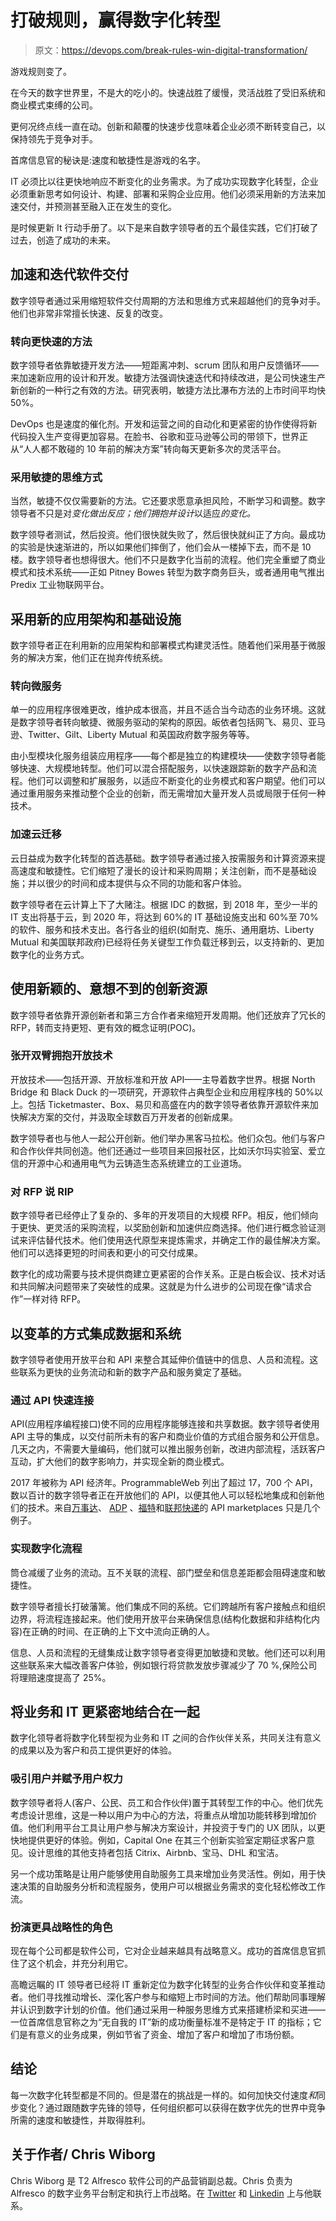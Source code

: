 # 打破规则，赢得数字化转型

> 原文：<https://devops.com/break-rules-win-digital-transformation/>

游戏规则变了。

在今天的数字世界里，不是大的吃小的。快速战胜了缓慢，灵活战胜了受旧系统和商业模式束缚的公司。

更何况终点线一直在动。创新和颠覆的快速步伐意味着企业必须不断转变自己，以保持领先于竞争对手。

首席信息官的秘诀是:速度和敏捷性是游戏的名字。

IT 必须比以往更快地响应不断变化的业务需求。为了成功实现数字化转型，企业必须重新思考如何设计、构建、部署和采购企业应用。他们必须采用新的方法来加速交付，并预测甚至融入正在发生的变化。

是时候更新 It 行动手册了。以下是来自数字领导者的五个最佳实践，它们打破了过去，创造了成功的未来。

## 加速和迭代软件交付

数字领导者通过采用缩短软件交付周期的方法和思维方式来超越他们的竞争对手。他们也非常非常擅长快速、反复的改变。

### 转向更快速的方法

数字领导者依靠敏捷开发方法——短距离冲刺、scrum 团队和用户反馈循环——来加速新应用的设计和开发。敏捷方法强调快速迭代和持续改进，是公司快速生产新创新的一种行之有效的方法。研究表明，敏捷方法比瀑布方法的上市时间平均快 50%。

DevOps 也是速度的催化剂。开发和运营之间的自动化和更紧密的协作使得将新代码投入生产变得更加容易。在脸书、谷歌和亚马逊等公司的带领下，世界正从“人人都不敢碰的 10 年前的解决方案”转向每天更新多次的灵活平台。

### 采用敏捷的思维方式

当然，敏捷不仅仅需要新的方法。它还要求愿意承担风险，不断学习和调整。数字领导者不只是对*变化做出反应；他们拥抱并设计*以适应*的变化。*

数字领导者测试，然后投资。他们很快就失败了，然后很快就纠正了方向。最成功的实验是快速渐进的，所以如果他们摔倒了，他们会从一楼掉下去，而不是 10 楼。数字领导者也想得很大。他们不只是数字化当前的流程。他们完全重塑了商业模式和技术系统——正如 Pitney Bowes 转型为数字商务巨头，或者通用电气推出 Predix 工业物联网平台。

## 采用新的应用架构和基础设施

数字领导者正在利用新的应用架构和部署模式构建灵活性。随着他们采用基于微服务的解决方案，他们正在抛弃传统系统。

### 转向微服务

单一的应用程序很难更改，维护成本很高，并且不适合当今动态的业务环境。这就是数字领导者转向敏捷、微服务驱动的架构的原因。皈依者包括网飞、易贝、亚马逊、Twitter、Gilt、Liberty Mutual 和英国政府数字服务等等。

由小型模块化服务组装应用程序——每个都是独立的构建模块——使数字领导者能够快速、大规模地转型。他们可以混合搭配服务，以快速跟踪新的数字产品和流程。他们可以调整和扩展服务，以适应不断变化的业务模式和客户期望。他们可以通过重用服务来推动整个企业的创新，而无需增加大量开发人员或局限于任何一种技术。

### 加速云迁移

云日益成为数字化转型的首选基础。数字领导者通过接入按需服务和计算资源来提高速度和敏捷性。它们缩短了漫长的设计和采购周期；关注创新，而不是基础设施；并以很少的时间和成本提供与众不同的功能和客户体验。

数字领导者在云计算上下了大赌注。根据 IDC 的数据，到 2018 年，至少一半的 IT 支出将基于云，到 2020 年，将达到 60%的 IT 基础设施支出和 60%至 70%的软件、服务和技术支出。各行各业的组织(如耐克、施乐、通用磨坊、Liberty Mutual 和美国联邦政府)已经将任务关键型工作负载迁移到云，以支持新的、更加数字化的业务方式。

## 使用新颖的、意想不到的创新资源

数字领导者依靠开源创新者和第三方合作者来缩短开发周期。他们还放弃了冗长的 RFP，转而支持更短、更有效的概念证明(POC)。

### 张开双臂拥抱开放技术

开放技术——包括开源、开放标准和开放 API——主导着数字世界。根据 North Bridge 和 Black Duck 的一项研究，开源软件占典型企业和应用程序栈的 50%以上。包括 Ticketmaster、Box、易贝和高盛在内的数字领导者依靠开源软件来加快解决方案的交付，并汲取全球数百万开发者的创新成果。

数字领导者也与他人一起公开创新。他们举办黑客马拉松。他们众包。他们与客户和合作伙伴共同创造。他们还通过一些项目来回报社区，比如沃尔玛实验室、爱立信的开源中心和通用电气为云铸造生态系统建立的工业道场。

### 对 RFP 说 RIP

数字领导者已经停止了复杂的、多年的开发项目的大规模 RFP。相反，他们倾向于更快、更灵活的采购流程，以奖励创新和加速供应商选择。他们进行概念验证测试来评估替代技术。他们使用迭代原型来提炼需求，并确定工作的最佳解决方案。他们可以选择更短的时间表和更小的可交付成果。

数字化的成功需要与技术提供商建立更紧密的合作关系。正是白板会议、技术对话和共同解决问题带来了突破性的成果。这就是为什么进步的公司现在像“请求合作”一样对待 RFP。

## 以变革的方式集成数据和系统

数字领导者使用开放平台和 API 来整合其延伸价值链中的信息、人员和流程。这些联系为更快的业务流动和新的数字产品和服务奠定了基础。

### 通过 API 快速连接

API(应用程序编程接口)使不同的应用程序能够连接和共享数据。数字领导者使用 API 主导的集成，以交付前所未有的客户和商业价值的方式组合服务和公开信息。几天之内，不需要大量编码，他们就可以推出服务创新，改进内部流程，活跃客户互动，扩大他们的数字影响力，并实现全新的商业模式。

2017 年被称为 API 经济年。ProgrammableWeb 列出了超过 17，700 个 API，数以百计的数字领导者正在开放他们的 API，以便其他人可以轻松地集成和创新他们的技术。来自[万事达](https://developer.mastercard.com/)、 [ADP](https://developers.adp.com/) 、[福特](https://developer.ford.com/)和[联邦快递](https://www.fedex.com/us/developer/)的 API marketplaces 只是几个例子。

### 实现数字化流程

筒仓减缓了业务的流动。互不关联的流程、部门壁垒和信息差距都会阻碍速度和敏捷性。

数字领导者擅长打破藩篱。他们集成不同的系统。它们跨越所有客户接触点和组织边界，将流程连接起来。他们使用开放平台来确保信息(结构化数据和非结构化内容)在正确的时间、在正确的上下文中流向正确的人。

信息、人员和流程的无缝集成让数字领导者变得更加敏捷和灵敏。他们还可以利用这些联系来大幅改善客户体验，例如银行将贷款发放步骤减少了 70 %,保险公司将理赔速度提高了 25%。

## 将业务和 IT 更紧密地结合在一起

数字化领导者将数字化转型视为业务和 IT 之间的合作伙伴关系，共同关注有意义的成果以及为客户和员工提供更好的体验。

### 吸引用户并赋予用户权力

数字领导者将人(客户、公民、员工和合作伙伴)置于其转型工作的中心。他们优先考虑设计思维，这是一种以用户为中心的方法，将重点从增加功能转移到增加价值。他们利用平台工具让用户参与解决方案设计，并投资于专门的 UX 团队，以更快地提供更好的体验。例如，Capital One 在其三个创新实验室定期征求客户意见。设计思维的其他支持者包括 Citrix、Airbnb、宝马、DHL 和宝洁。

另一个成功策略是让用户能够使用自助服务工具来增加业务灵活性。例如，用于快速决策的自助服务分析和流程服务，使用户可以根据业务需求的变化轻松修改工作流。

### 扮演更具战略性的角色

现在每个公司都是软件公司，它对企业越来越具有战略意义。成功的首席信息官抓住了这个机会，并充分利用它。

高瞻远瞩的 IT 领导者已经将 IT 重新定位为数字化转型的业务合作伙伴和变革推动者。他们寻找推动增长、深化客户参与和缩短上市时间的方法。他们帮助同事理解并认识到数字计划的价值。他们通过采用一种服务思维方式来搭建桥梁和买进——一位首席信息官称之为“无自我的 IT”新的成功衡量标准不是特定于 IT 的指标；它们是有意义的业务成果，例如节省了资金、增加了客户和增加了市场份额。

## 结论

每一次数字化转型都是不同的。但是潜在的挑战是一样的。如何加快交付速度*和*同步变化？通过跟随数字先锋的领导，任何组织都可以获得在数字优先的世界中竞争所需的速度和敏捷性，并取得胜利。

## 关于作者/ Chris Wiborg

Chris Wiborg 是 T2 Alfresco 软件公司的产品营销副总裁。Chris 负责为 Alfresco 的数字业务平台制定和执行上市战略。在 [Twitter](https://twitter.com/cwiborg?lang=en) 和 [Linkedin](https://linkedin.com/in/cwiborg) 上与他联系。